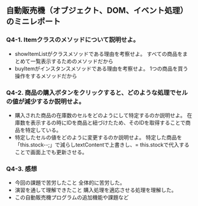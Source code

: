 ## 自動販売機（オブジェクト、DOM、イベント処理）のミニレポート
### Q4-1. Itemクラスのメソッドについて説明せよ。
* showItemListがクラスメソッドである理由を考察せよ。
  すべての商品をまとめて一覧表示するためのメソッドだから
* buyItemがインスタンスメソッドである理由を考察せよ。
  1つの商品を買う操作をするメソッドだから
### Q4-2. 商品の購入ボタンをクリックすると、どのような処理でセルの値が減少するか説明せよ。
* 購入された商品の在庫数のセルをどのようにして特定するのか説明せよ。
  在庫数を表示する<td>の時にIDを商品と紐づけたため、そのIDを取得することで商品を特定している。
* 特定したセルの値をどのように変更するのか説明せよ。
  特定した商品を「this.stock--;」で減らしtextContentで上書きし、= this.stockで代入することで画面上でも更新させる。
### Q4-3. 感想
* 今回の課題で苦労したこと
  全体的に苦労した。
* 演習を通して理解できたこと
  購入処理を適応させる処理を理解した。
* この自動販売機プログラムの追加機能や課題など
